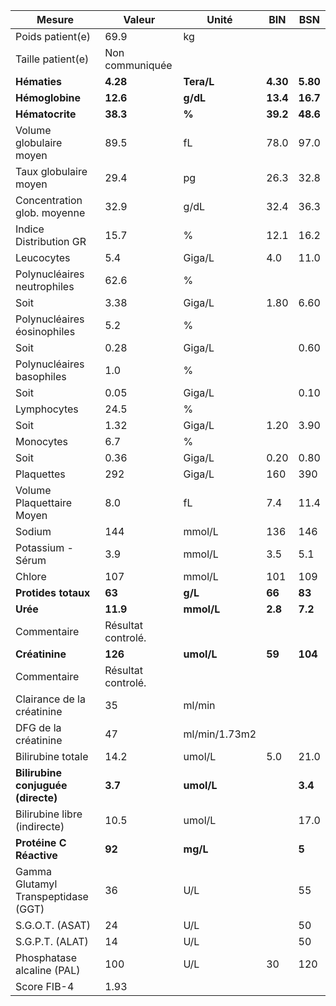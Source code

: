 |               Mesure              |      Valeur      |    Unité    |   BIN  |   BSN  |
|-----------------------------------|------------------|-------------|--------|--------|
|          Poids patient(e)         |       69.9       |      kg     |        |        |
|         Taille patient(e)         |  Non communiquée |             |        |        |
|            **Hématies**           |     **4.28**     |  **Tera/L** |**4.30**|**5.80**|
|          **Hémoglobine**          |     **12.6**     |   **g/dL**  |**13.4**|**16.7**|
|          **Hématocrite**          |     **38.3**     |    **%**    |**39.2**|**48.6**|
|      Volume globulaire moyen      |       89.5       |      fL     |  78.0  |  97.0  |
|       Taux globulaire moyen       |       29.4       |      pg     |  26.3  |  32.8  |
|    Concentration glob. moyenne    |       32.9       |     g/dL    |  32.4  |  36.3  |
|       Indice Distribution GR      |       15.7       |      %      |  12.1  |  16.2  |
|             Leucocytes            |        5.4       |    Giga/L   |   4.0  |  11.0  |
|    Polynucléaires neutrophiles    |       62.6       |      %      |        |        |
|                Soit               |       3.38       |    Giga/L   |  1.80  |  6.60  |
|    Polynucléaires éosinophiles    |        5.2       |      %      |        |        |
|                Soit               |       0.28       |    Giga/L   |        |  0.60  |
|     Polynucléaires basophiles     |        1.0       |      %      |        |        |
|                Soit               |       0.05       |    Giga/L   |        |  0.10  |
|            Lymphocytes            |       24.5       |      %      |        |        |
|                Soit               |       1.32       |    Giga/L   |  1.20  |  3.90  |
|             Monocytes             |        6.7       |      %      |        |        |
|                Soit               |       0.36       |    Giga/L   |  0.20  |  0.80  |
|             Plaquettes            |        292       |    Giga/L   |   160  |   390  |
|     Volume Plaquettaire Moyen     |        8.0       |      fL     |   7.4  |  11.4  |
|               Sodium              |        144       |    mmol/L   |   136  |   146  |
|         Potassium - Sérum         |        3.9       |    mmol/L   |   3.5  |   5.1  |
|               Chlore              |        107       |    mmol/L   |   101  |   109  |
|        **Protides totaux**        |      **63**      |   **g/L**   | **66** | **83** |
|              **Urée**             |     **11.9**     |  **mmol/L** | **2.8**| **7.2**|
|            Commentaire            |Résultat controlé.|             |        |        |
|           **Créatinine**          |      **126**     |  **umol/L** | **59** | **104**|
|            Commentaire            |Résultat controlé.|             |        |        |
|     Clairance de la créatinine    |        35        |    ml/min   |        |        |
|        DFG de la créatinine       |        47        |ml/min/1.73m2|        |        |
|         Bilirubine totale         |       14.2       |    umol/L   |   5.0  |  21.0  |
| **Bilirubine conjuguée (directe)**|      **3.7**     |  **umol/L** |        | **3.4**|
|    Bilirubine libre (indirecte)   |       10.5       |    umol/L   |        |  17.0  |
|      **Protéine C Réactive**      |      **92**      |   **mg/L**  |        |  **5** |
|Gamma Glutamyl Transpeptidase (GGT)|        36        |     U/L     |        |   55   |
|          S.G.O.T. (ASAT)          |        24        |     U/L     |        |   50   |
|          S.G.P.T. (ALAT)          |        14        |     U/L     |        |   50   |
|     Phosphatase alcaline (PAL)    |        100       |     U/L     |   30   |   120  |
|            Score FIB-4            |       1.93       |             |        |        |